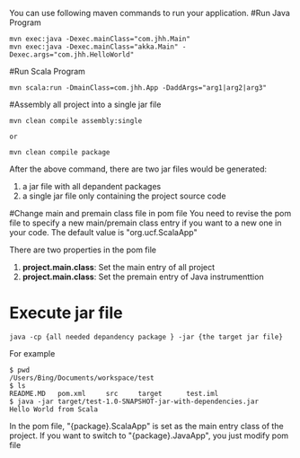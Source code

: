 You can use following maven commands to run your application.
#Run Java Program
```
mvn exec:java -Dexec.mainClass="com.jhh.Main"  
mvn exec:java -Dexec.mainClass="akka.Main" -Dexec.args="com.jhh.HelloWorld" 
```

#Run Scala Program
```
mvn scala:run -DmainClass=com.jhh.App -DaddArgs="arg1|arg2|arg3"
```

#Assembly all project into a single jar file 
```
mvn clean compile assembly:single

or

mvn clean compile package
```
After the above command, there are two jar files would be generated: 
1. a jar file with all depandent packages
2. a single jar file only containing the project source code

#Change main and premain class file in pom file
You need to revise the pom file to specify a new main/premain 
class entry if you want to a new one in your code. The default
value is "org.ucf.ScalaApp"

There are two properties in the pom file
1. **project.main.class**:  Set the main entry  of all project 
2. **project.main.class**:  Set the premain entry of Java instrumenttion


# Execute jar file
```
java -cp {all needed depandency package } -jar {the target jar file} 
```
For example 

```
$ pwd
/Users/Bing/Documents/workspace/test
$ ls
README.MD	pom.xml		src		target		test.iml
$ java -jar target/test-1.0-SNAPSHOT-jar-with-dependencies.jar 
Hello World from Scala
```

In the pom file,  "{package}.ScalaApp" is set as the main entry class of the project. 
If you want to switch to "{package}.JavaApp", you just modify pom file